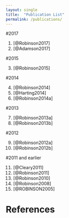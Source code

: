 ```yaml
---
layout: single
title:  "Publication List"
permalink: /publications/
---
```


#2017

1. [@Robinson2017]
2. [@Adamson2017]

#2015

3. [@Robinson2015]

#2014

4. [@Robinson2014]
5. [@Harting2014]
6. [@Robinson2014a]

#2013

7. [@Robinson2013a]
8. [@Robinson2013b]

#2012

9. [@Robinson2012a]
10. [@Robinson2012b]

#2011 and earlier

11. [@Cleary2011]
12. [@Robinson2011]
13. [@Robinson2010]
14. [@Robinson2008]
15. [@ROBINSON2005]

# References
